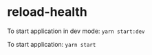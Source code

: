# reload-health

To start application in dev mode:
`yarn start:dev`

To start application:
`yarn start`
